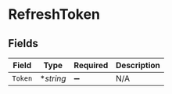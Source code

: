 # RefreshToken


## Fields

| Field              | Type               | Required           | Description        |
| ------------------ | ------------------ | ------------------ | ------------------ |
| `Token`            | **string*          | :heavy_minus_sign: | N/A                |